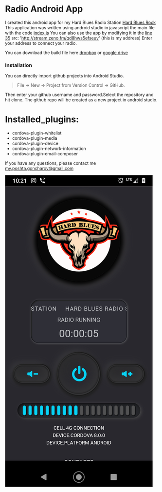 # Radio Android App 
I created this android app for my Hard Blues Radio Station [Hard Blues Rock](https://zeno.fm/hardblues/)
This application was written using android studio in javascript the main file with the code [index.js](https://github.com/Raz-Dva/Hard-Blues-Radio/blob/master/platforms/android/app/src/main/assets/www/js/index.js)
You can also use the app by modifying it in the [line 35](https://github.com/Raz-Dva/Hard-Blues-Radio/blob/master/platforms/android/app/src/main/assets/www/js/index.js#L35)   src: 'http://stream.zeno.fm/qd8hws5efseuv' (this is my address)    Enter your address to connect your radio.

You can download the build file here [dropbox](https://www.dropbox.com/sh/t03841fc8ine8hg/AAARqOrITqRznN10aeMw3Jy4a?dl=0)
or [google drive](https://drive.google.com/drive/folders/1gaYjfjlU-rGg_msVbPA1FO-5eOWbLiad)

### Installation   
You can directly import github projects into Android Studio. 

>File -> New -> Project from Version Control -> GitHub.

Then enter your github username and password.Select the repository and hit clone.
The github repo will be created as a new project in android studio.

# Installed_plugins:
- cordova-plugin-whitelist
- cordova-plugin-media
- cordova-plugin-device
- cordova-plugin-network-information
- cordova-plugin-email-composer

If you have any questions, please contact me  my.poshta.goncharov@gmail.com

![alt text](https://github.com/Raz-Dva/Hard-Blues-Radio/blob/master/Screenshot_20210131-102145.png?raw=true)
